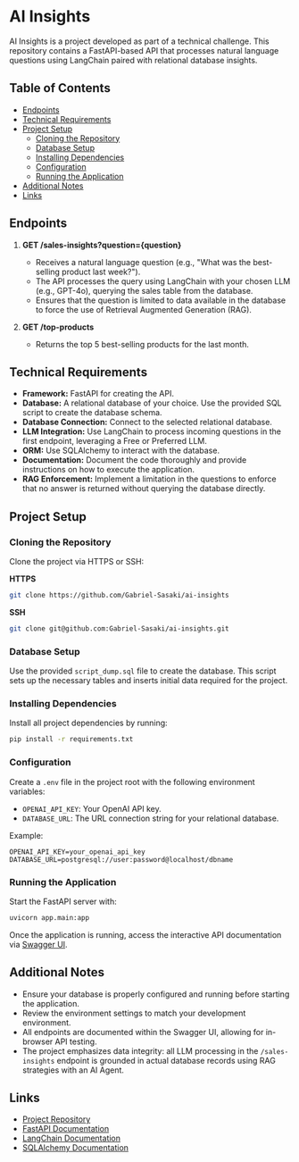 # AI Insights

AI Insights is a project developed as part of a technical challenge. This repository contains a FastAPI-based API that processes natural language questions using LangChain paired with relational database insights.

## Table of Contents

- [Endpoints](#endpoints)
- [Technical Requirements](#technical-requirements)
- [Project Setup](#project-setup)
    - [Cloning the Repository](#cloning-the-repository)
    - [Database Setup](#database-setup)
    - [Installing Dependencies](#installing-dependencies)
    - [Configuration](#configuration)
    - [Running the Application](#running-the-application)
- [Additional Notes](#additional-notes)
- [Links](#links)

## Endpoints

1. **GET /sales-insights?question={question}**
     - Receives a natural language question (e.g., "What was the best-selling product last week?").
     - The API processes the query using LangChain with your chosen LLM (e.g., GPT-4o), querying the sales table from the database.
     - Ensures that the question is limited to data available in the database to force the use of Retrieval Augmented Generation (RAG). 

2. **GET /top-products**
     - Returns the top 5 best-selling products for the last month.

## Technical Requirements

- **Framework:** FastAPI for creating the API.
- **Database:** A relational database of your choice. Use the provided SQL script to create the database schema.
- **Database Connection:** Connect to the selected relational database.
- **LLM Integration:** Use LangChain to process incoming questions in the first endpoint, leveraging a Free or Preferred LLM.
- **ORM:** Use SQLAlchemy to interact with the database.
- **Documentation:** Document the code thoroughly and provide instructions on how to execute the application.
- **RAG Enforcement:** Implement a limitation in the questions to enforce that no answer is returned without querying the database directly.

## Project Setup

### Cloning the Repository

Clone the project via HTTPS or SSH:

**HTTPS**

```bash
git clone https://github.com/Gabriel-Sasaki/ai-insights
```

**SSH**

```bash
git clone git@github.com:Gabriel-Sasaki/ai-insights.git
```

### Database Setup

Use the provided `script_dump.sql` file to create the database. This script sets up the necessary tables and inserts initial data required for the project.

### Installing Dependencies

Install all project dependencies by running:

```bash
pip install -r requirements.txt
```

### Configuration

Create a `.env` file in the project root with the following environment variables:

- `OPENAI_API_KEY`: Your OpenAI API key.
- `DATABASE_URL`: The URL connection string for your relational database.

Example:

```env
OPENAI_API_KEY=your_openai_api_key
DATABASE_URL=postgresql://user:password@localhost/dbname
```

### Running the Application

Start the FastAPI server with:

```bash
uvicorn app.main:app
```

Once the application is running, access the interactive API documentation via [Swagger UI](http://127.0.0.1:8000/docs/).

## Additional Notes

- Ensure your database is properly configured and running before starting the application.
- Review the environment settings to match your development environment.
- All endpoints are documented within the Swagger UI, allowing for in-browser API testing.
- The project emphasizes data integrity: all LLM processing in the `/sales-insights` endpoint is grounded in actual database records using RAG strategies with an AI Agent.

## Links

- [Project Repository](https://github.com/Gabriel-Sasaki/ai-insights)
- [FastAPI Documentation](https://fastapi.tiangolo.com/)
- [LangChain Documentation](https://python.langchain.com/)
- [SQLAlchemy Documentation](https://www.sqlalchemy.org/)

